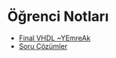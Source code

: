 # Öğrenci Notları

<!--Index-->

- [Final VHDL ~YEmreAk](./%C3%96%C4%9Frenci%20Notlar%C4%B1/Final%20VHDL%20~YEmreAk.pdf)
- [Soru Çözümler](./%C3%96%C4%9Frenci%20Notlar%C4%B1/Soru%20%C3%87%C3%B6z%C3%BCmler.pdf)

<!--Index-->
